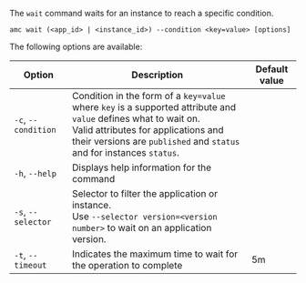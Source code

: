 The `wait` command waits for an instance to reach a specific condition.

    amc wait (<app_id> | <instance_id>) --condition <key=value> [options]

The following options are available:

| Option | Description | Default value |
|--------|-------------|---------------|
| `-c`, `--condition` | Condition in the form of a `key=value` where `key` is a supported attribute and `value` defines what to wait on. <br/>Valid attributes for applications and their versions are `published` and `status` and for instances `status`. | |
| `-h`, `--help` | Displays help information for the command | |
| `-s`, `--selector` | Selector to filter the application or instance. <br/>Use `--selector version=<version number>` to wait on an application version. | |
| `-t`, `--timeout` | Indicates the maximum time to wait for the operation to complete | 5m |
